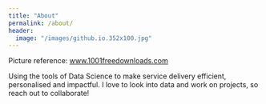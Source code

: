 ```yaml
---
title: "About"
permalink: /about/
header:
  image: "/images/github.io.352x100.jpg"
---
```


Picture reference: www.1001freedownloads.com

Using the tools of Data Science to make service delivery efficient, personalised and impactful. I love to look into data and work on projects, so reach out to collaborate!
